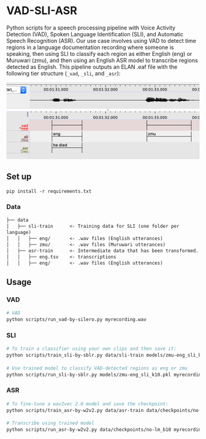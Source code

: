 # VAD-SLI-ASR

Python scripts for a speech processing pipeline with Voice Activity Detection (VAD), Spoken Language Identification (SLI), and Automatic Speech Recognition (ASR). Our use case involves using VAD to detect time regions in a language documentation recording where someone is speaking, then using SLI to classify each region as either English (eng) or Muruwari (zmu), and then using an English ASR model to transcribe regions detected as English. This pipeline outputs an ELAN .eaf file with the following tier structure (`_vad`, `_sli`, and `_asr`):

<p align="center">
    <img src="docs/elan-eg.png">
</p>

## Set up

```
pip install -r requirements.txt
```

### Data

```
├── data
│   ├── sli-train      <- Training data for SLI (one folder per language)
│   │   ├── eng/       <- .wav files (English utterances)
│   │   ├── zmu/       <- .wav files (Muruwari utterances)
│   ├── asr-train      <- Intermediate data that has been transformed.
│   │   ├── eng.tsv    <- transcriptions
│   │   ├── eng/       <- .wav files (English utterances)
```

## Usage

### VAD

```bash
# VAD
python scripts/run_vad-by-silero.py myrecording.wav
```

### SLI

```bash
# To train a classifier using your own clips and then save it:
python scripts/train_sli-by-sblr.py data/sli-train models/zmu-eng_sli_k10.pkl

# Use trained model to classify VAD-detected regions as eng or zmu
python scripts/run_sli-by-sblr.py models/zmu-eng_sli_k10.pkl myrecording.wav
```

### ASR

```bash
# To fine-tune a wav2vec 2.0 model and save the checkpoint:
python scripts/train_asr-by-w2v2.py data/asr-train data/checkpoints/no-lm_b10

# Transcribe using trained model 
python scripts/run_asr-by-w2v2.py data/checkpoints/no-lm_b10 myrecording.wav

```
